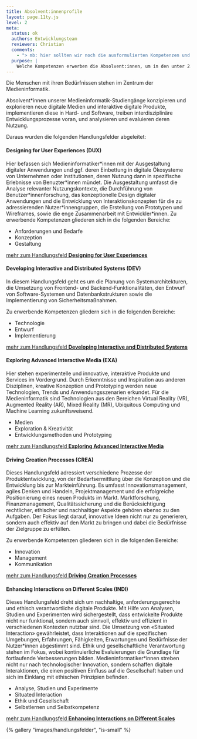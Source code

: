 ```yaml
---
title: Absolvent:innenprofile
layout: page.11ty.js
level: 2
meta:
  status: ok
  authors: Entwicklungsteam
  reviewers: Christian
  comments:
    - "> mb: hier sollten wir noch die ausformulierten Kompetenzen und Kompetenzcluster ergänzen, denke ich"
  purpose: | 
    Welche Kompetenzen erwerben die Absolvent:innen, um in den unter 2.2 genannten Handlungsfeldern wissenschaftsgeleitet und verantwortungsvoll tätig sein zu können (Absolvent:innenprofil)?
---
```

Die Menschen mit ihren Bedürfnissen stehen im Zentrum der Medieninformatik.

Absolvent\*innen unserer Medieninformatik-Studiengänge <span class="is-dux">konzipieren</span> und <span class="is-exa">explorieren</span> neue digitale Medien und interaktive digitale Produkte, <span class="is-dev">implementieren</span> diese in Hard- und Software, <span class="is-crea">treiben</span> interdisziplinäre Entwicklungsprozesse voran, und <span class="is-indi">analysieren</span> und <span class="is-indi">evaluieren</span> deren Nutzung.

Daraus wurden die folgenden Handlungsfelder abgeleitet:

<h4 class="is-dux-color">Designing for User Experiences (DUX)</h4>

Hier befassen sich Medieninformatiker\*innen mit der Ausgestaltung digitaler Anwendungen und ggf. deren Einbettung in digitale Ökosysteme von Unternehmen oder Institutionen, deren Nutzung dann in spezifische Erlebnisse von Benuzter\*innen mündet. Die Ausgestaltung umfasst die Analyse relevanter Nutzungskontexte, die Durchführung von Benutzer\*innenforschung, das konzeptionelle Design digitaler Anwendungen und die Entwicklung von Interaktionskonzepten für die zu adressierenden Nutzer\*innengruppen, die Erstellung von Prototypen und Wireframes, sowie die enge Zusammenarbeit mit Entwickler\*innen. Zu erwerbende Kompetenzen gliederen sich in die folgenden Bereiche:
- Anforderungen und Bedarfe
- Konzeption
- Gestaltung

[mehr zum Handlungsfeld **Designing for User Experiences**](/handlungsfelder/#designing-for-user-experiences)

<h4 class="is-dev-color">Developing Interactive and Distributed Systems (DEV)</h4>

In diesem Handlungsfeld geht es um die Planung von Systemarchitekturen, die Umsetzung von Frontend- und Backend-Funktionalitäten, den Entwurf von Software-Systemen und Datenbankstrukturen sowie die Implementierung von Sicherheitsmaßnahmen.

Zu erwerbende Kompetenzen gliedern sich in die folgenden Bereiche:

- Technologie
- Entwurf
- Implementierung

[mehr zum Handlungsfeld **Developing Interactive and Distributed Systems**](/handlungsfelder/#developing-interactive-and-distributed-systems)

<h4 class="is-exa-color">Exploring Advanced Interactive Media (EXA)</h4>

Hier stehen experimentelle und innovative, interaktive Produkte und Services im Vordergrund. Durch Erkenntnisse und Inspiration aus anderen Disziplinen, kreative Konzeption und Prototyping werden neue Technologien, Trends und Anwendungsszenarien erkundet. Für die Medieninformatik sind Technologien aus den Bereichen Virtual Reality (VR), Augmented Reality (AR), Mixed Reality (MR), Ubiquitous Computing und Machine Learning zukunftsweisend. 

- Medien
- Exploration & Kreativität
- Entwicklungsmethoden und Prototyping

[mehr zum Handlungsfeld **Exploring Advanced Interactive Media**](/handlungsfelder/#enhancing-interactions-on-different-scales)

<h4 class="is-crea-color">Driving Creation Processes (CREA)</h4>

Dieses Handlungsfeld adressiert verschiedene Prozesse der Produktentwicklung, von der Bedarfsermittlung über die Konzeption und die Entwicklung bis zur Markteinführung. Es umfasst Innovationsmanagement, agiles Denken und Handeln, Projektmanagement und die erfolgreiche Positionierung eines neuen Produkts im Markt. Marktforschung, Finanzmanagement, Qualitätssicherung und die Berücksichtigung rechtlicher, ethischer und nachhaltiger Aspekte gehören ebenso zu den Aufgaben. Der Fokus liegt darauf, innovative Ideen nicht nur zu generieren, sondern auch effektiv auf den Markt zu bringen und dabei die Bedürfnisse der Zielgruppe zu erfüllen.

Zu erwerbende Kompetenzen gliederen sich in die folgenden Bereiche:

- Innovation
- Management
- Kommunikation

[mehr zum Handlungsfeld **Driving Creation Processes**](/handlungsfelder/#driving-creation-processes)

<h4 class="is-indi-color">Enhancing Interactions on Different Scales (INDI)</h4>

Dieses Handlungsfeld dreht sich um nachhaltige, anforderungsgerechte und ethisch verantwortliche digitale Produkte. Mit Hilfe von Analysen, Studien und Experimenten wird sichergestellt, dass entwickelte Produkte nicht nur funktional, sondern auch sinnvoll, effektiv und effizient in verschiedenen Kontexten nutzbar sind. Die Umsetzung von «Situated Interaction» gewährleistet, dass Interaktionen auf die spezifischen Umgebungen, Erfahrungen, Fähigkeiten, Erwartungen und Bedürfnisse der Nutzer\*innen abgestimmt sind. Ethik und gesellschaftliche Verantwortung stehen im Fokus, wobei kontinuierliche Evaluierungen die Grundlage für fortlaufende Verbesserungen bilden. Medieninformatiker\*innen streben nicht nur nach technologischer Innovation, sondern schaffen digitale Interaktionen, die einen positiven Einfluss auf die Gesellschaft haben und sich im Einklang mit ethischen Prinzipien befinden. 

- Analyse, Studien und Experimente
- Situated Interaction
- Ethik und Gesellschaft
- Selbstlernen und Selbstkompetenz

[mehr zum Handlungsfeld **Enhancing Interactions on Different Scales**](/handlungsfelder/#enhancing-interactions-on-different-scales)

{% gallery "images/handlungsfelder", "is-small" %}
